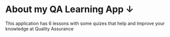 # About my QA Learning App ↓
This application has 6 lessons with some quizes that help and Improve your knowledge at Quality Assurance
